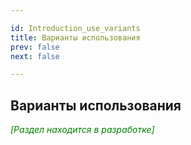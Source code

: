 ```yaml
---

id: Introduction_use_variants
title: Варианты использования
prev: false
next: false

---
```


<h2> Варианты использования </h2> 
 
<font color="green">

*\[Раздел находится в разработке\]*

</font>